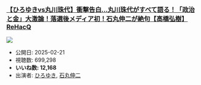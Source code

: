 ### [【ひろゆきvs丸川珠代】衝撃告白…丸川珠代がすべて語る！「政治と金」大激論！落選後メディア初！石丸伸二が絶句【高橋弘樹】ReHacQ](https://www.youtube.com/watch?v=8xEcdo-AfM8)
[![](https://img.youtube.com/vi/8xEcdo-AfM8/sddefault.jpg)](https://www.youtube.com/watch?v=8xEcdo-AfM8)
-   公開日: 2025-02-21
-   視聴数: 699,298
-   **いいね数: 12,168**
-   出演者: [ひろゆき](/rehacq_fan/people/ひろゆき "wikilink"), [石丸伸二](/rehacq_fan/people/石丸伸二 "wikilink")
